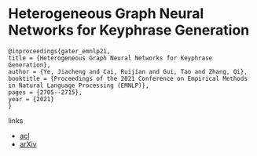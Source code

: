 # Heterogeneous Graph Neural Networks for Keyphrase Generation

```
@inproceedings{gater_emnlp21,
title = {Heterogeneous Graph Neural Networks for Keyphrase Generation},
author = {Ye, Jiacheng and Cai, Ruijian and Gui, Tao and Zhang, Qi},
booktitle = {Proceedings of the 2021 Conference on Empirical Methods in Natural Language Processing (EMNLP)},
pages = {2705--2715},
year = {2021}
}
```

links
- [acl](https://aclanthology.org/2021.emnlp-main.213)
- [arXiv](https://arxiv.org/abs/2109.04703)
